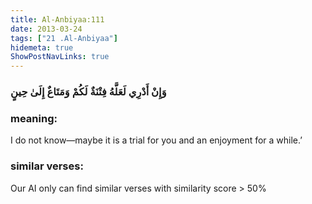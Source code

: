 ```yaml
---
title: Al-Anbiyaa:111
date: 2013-03-24
tags: ["21 .Al-Anbiyaa"]
hidemeta: true 
ShowPostNavLinks: true 
---
```

### وَإِنْ أَدْرِي لَعَلَّهُ فِتْنَةٌ لَكُمْ وَمَتَاعٌ إِلَىٰ حِينٍ
### meaning: 
I do not know—maybe it is a trial for you and an enjoyment for a while.’
### similar verses: 

Our AI only can find similar verses with similarity score > 50% 




